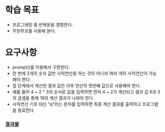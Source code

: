 # 학습 목표

* 프로그래밍 중 반복문을 경험한다.
* 무한루프를 사용해 본다.

# 요구사항

* prompt()를 이용해서 구현한다.
* 한 번에 2개의 숫자 값만 사칙연산을 하는 것이 아니라 여러 개의 사칙연산이 가능해야 한다.
* 앞 단계에서 계산한 결과 값은 이후 연산의 첫번째 값으로 사용해야 한다.
* 예를 들어 4 + 2 * 3의 순서로 값을 입력하면 먼저 4 + 2가 계산되고 결과 값 6과 3의 곱셈을 통해 18의 계산 결과가 나와야 한다.
* 사칙연산 기호 대신 "q"라는 문자를 입력하면 최종 계산 결과를 출력하고 프로그램을 종료한다.


### [결과물](./calculator.html)